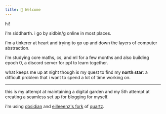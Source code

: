 ```yaml
---
title: 👋 Welcome
---
```


hi!

i'm siddharth. i go by sidbin/g online in most places.

i'm a tinkerer at heart and trying to go up and down the layers of computer abstraction.

i'm studying core maths, cs, and ml for a few months and also building epoch 0, a discord server for ppl to learn together.

what keeps me up at night though is my quest to find my **north star**: a difficult problem that i want to spend a lot of time working on.

---

this is my attempt at maintaining a digital garden and my 5th attempt at creating a seamless set up for blogging for myself.

i'm using [obsidian](https://obsidian.md) and [eilleeenz's fork](https://quartz.eilleeenz.com/) of [quartz](https://quartz.jzhao.xyz/).
